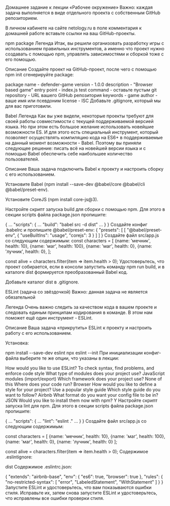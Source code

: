 Домашнее задание к лекции «Рабочее окружение»
Важно: каждая задача выполняется в виде отдельного проекта с собственным GitHub репозиторием.

В личном кабинете на сайте netology.ru в поле комментария к домашней работе вставьте ссылки на ваш GitHub-проекты.

npm package
Легенда
Итак, вы решили организовать разработку игры с использованием правильных инструментов, а именно что проект нужно создавать с помощью npm, управлять зависимостями и сборкой тоже с его помощью.

Описание
Создайте проект на GitHub-проект, после чего с помощью npm init сгенерируйте package:

package name - defender-game
version - 1.0.0
description - "Browser based game"
entry point - index.js
test command - оставьте пустым
git repository - URL вашего GitHub репозитория
keywords - game
author - ваше имя или псевдоним
license - ISC
Добавьте .gitignore, который мы для вас приготовили.

Babel
Легенда
Как вы уже видели, некоторые проекты требуют для своей работы совместимости с текущей поддерживаемой версией языка. Но при этом есть большое желание использовать новейшие возможности ES. И для этого есть специальный инструмент, который позволяет осуществлять компиляцию кода на ES6+ в поддерживаемые на данный момент возможности - Babel. Поэтому вы приняли следующее решение: писать всё на новейшей версии языка и с помощью Babel обеспечить себе наибольшее количество пользователей.

Описание
Ваша задача подключить Babel к проекту и настроить сборку с его использованием.

Установите Babel (npm install --save-dev @babel/core @babel/cli @babel/preset-env).

Установите CoreJS (npm install core-js@3).

Настройте скрипт запуска build для сборки с помощью npm. Для этого в секции scripts файла package.json пропишите:

{
    ...
    "scripts": {
        ...
        "build": "babel src -d dist"
        ...
    }
}
Создайте конфиг .babelrc и пропишите @babel/preset-env:
{
  "presets": [
    [
      "@babel/preset-env",
      {
        "useBuiltIns": "usage",
        "corejs": 3
      }
    ]
  ]
}
Создайте файл src/app.js со следующим содержимым:
const characters = [
  {name: 'мечник', health: 10},
  {name: 'маг', health: 100},
  {name: 'маг', health: 0},
  {name: 'лучник', health: 0},
];

const alive = characters.filter(item => item.health > 0);
Удостоверьтесь, что проект собирается, если в консоли запустить команду npm run build, и в каталоге dist формируется преобразованный Babel код.

Добавьте каталог dist в .gitignore.

ESLint (задача со звёздочкой)
Важно: данная задача не является обязательной

Легенда
Очень важно следить за качеством кода в вашем проекте и следовать единым принципам кодирования в команде. В этом нам поможет ещё один инструмент - ESLint.

Описание
Ваша задача «прикрутить» ESLint к проекту и настроить работу с его использованием.

Установка:

npm install --save-dev eslint
npx eslint --init
При инициализации конфиг-файла выберите те же опции, что указаны в лекции:

How would you like to use ESLint? To check syntax, find problems, and enforce code style
What type of modules does your project use? JavaScript modules (import/export)
Which framework does your project use? None of this
Where does your code run? Browser
How would you like to define a style for your project? Use a popular style guide
Which style guide do you want to follow? Airbnb
What format do you want your config file to be in? JSON
Would you like to install them now with npm? Y
Настройте скрипт запуска lint для npm. Для этого в секции scripts файла package.json пропишите:

{
    ...
    "scripts": {
        ...
        "lint": "eslint ."
        ...
    }
}
Создайте файл src/app.js со следующим содержимым:

const characters = [
  {name: 'мечник', health: 10},
  {name: 'маг', health: 100},
  {name: 'маг', health: 0},
  {name: 'лучник', health: 0}
];

const alive = characters.filter(item => item.health > 0);
Содержимое .eslintignore:

dist
Содержимое .eslintrc.json:

{
    "extends": "airbnb-base",
    "env": {
        "es6": true,
        "browser": true
    },
    "rules": {
        "no-restricted-syntax": [
            "error",
            "LabeledStatement",
            "WithStatement"
        ]
   }
}
Запустите ESLint и удостоверьтесь, что вам показываются ошибки стиля. Исправьте их, затем снова запустите ESLint и удостоверьтесь, что исправлены все ошибки проверки стиля.
